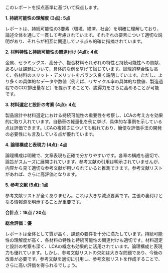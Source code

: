 このレポートを採点基準に基づいて採点します。

**1. 持続可能性の理解度 (3点): 5点**

レポートは、持続可能性の3要素（環境、経済、社会）を明確に理解しており、論述全体を通して一貫して考慮されています。それぞれの要素について適切な説明があり、それらが相互に関連している点も的確に指摘されています。

**2. 材料特性と持続可能性の関連付け (4点): 4点**

金属、セラミックス、高分子、複合材料それぞれの特性と持続可能性への貢献、あるいは課題について、具体的な例を挙げて論じています。論理的整合性も高く、各材料のメリット・デメリットをバランス良く説明しています。ただし、より多くの具体的なデータや数値（例えば、リサイクル率の具体的な数値、製造過程でのCO2排出量など）を提示することで、説得力をさらに高めることが可能です。

**3. 材料選定と設計の考察 (4点): 4点**

製品設計や材料選定における持続可能性の重要性を考察し、LCAの考え方を効果的に取り入れています。自動車の軽量化を例に挙げ、具体的な事例を示している点は評価できます。LCAの複雑さについても触れており、簡便な評価手法の開発の必要性にも言及している点が優れています。

**4. 論理構成と表現力 (4点): 4点**

論理構成は明確で、文章表現も正確で分かりやすいです。各章の構成も適切で、論旨がスムーズに展開されています。参考文献の引用は明示されていませんが、内容から見て適切な参考文献が用いられていると推測できます。参考文献リストがあれば、さらに高評価となります。

**5. 参考文献 (5点): 1点**

参考文献リストが全くありません。これは大きな減点要素です。主張の裏付けとなる情報源を明示することが重要です。


**合計点：18点 / 20点**

**総合評価：優**

レポートは全体として質が高く、課題の要件を十分に満たしています。持続可能性の理解度が高く、各材料の特性と持続可能性の関連付けも適切です。材料選定と設計の考察も深く、LCAの概念も効果的に活用されています。論理構成と表現力も優れています。しかし、参考文献リストの欠如は大きな問題であり、今後の改善が必要です。参考文献を適切に引用し、参考文献リストを作成することで、さらに高い評価を得られるでしょう。
